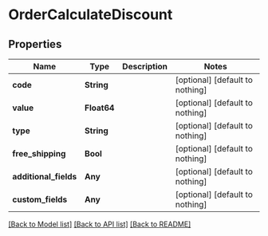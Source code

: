 # OrderCalculateDiscount


## Properties
Name | Type | Description | Notes
------------ | ------------- | ------------- | -------------
**code** | **String** |  | [optional] [default to nothing]
**value** | **Float64** |  | [optional] [default to nothing]
**type** | **String** |  | [optional] [default to nothing]
**free_shipping** | **Bool** |  | [optional] [default to nothing]
**additional_fields** | **Any** |  | [optional] [default to nothing]
**custom_fields** | **Any** |  | [optional] [default to nothing]


[[Back to Model list]](../README.md#models) [[Back to API list]](../README.md#api-endpoints) [[Back to README]](../README.md)


